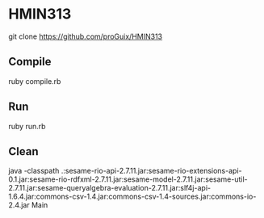 # HMIN313

git clone https://github.com/proGuix/HMIN313

## Compile

ruby compile.rb

## Run

ruby run.rb

## Clean

java -classpath .:sesame-rio-api-2.7.11.jar:sesame-rio-extensions-api-0.1.jar:sesame-rio-rdfxml-2.7.11.jar:sesame-model-2.7.11.jar:sesame-util-2.7.11.jar:sesame-queryalgebra-evaluation-2.7.11.jar:slf4j-api-1.6.4.jar:commons-csv-1.4.jar:commons-csv-1.4-sources.jar:commons-io-2.4.jar Main